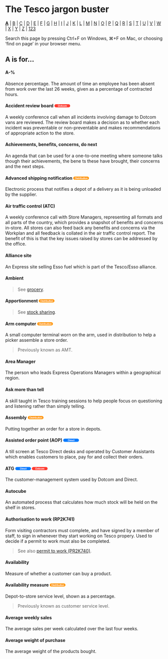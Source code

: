 # The Tesco jargon buster

[**A**](a.md) | [B](b.md) | [C](c.md) | [D](d.md) | [E](e.md) | [F](f.md) | [G](g.md) | [H](h.md) | [I](i.md) | [J](j.md) | [K](k.md) | [L](l.md) | [M](m.md) | [N](n.md) | [O](o.md) | [P](p.md) | [Q](q.md) | [R](r.md) | [S](s.md) | [T](t.md) | [U](u.md) | [V](v.md) | [W](w.md) | [X](x.md) | [Y](y.md) | [Z](z.md) | [123](123.md)

Search this page by pressing Ctrl+F on Windows, ⌘+F on Mac, or choosing ‘find on page’ in your browser menu.

## A is for…

#### A-%
Absence percentage. The amount of time an employee has been absent from work over the last 26 weeks, given as a percentage of contracted hours.

#### Accident review board ![Dotcom](assets/images/tag-dotcom.png)
A weekly conference call when all incidents involving damage to Dotcom vans are reviewed. The review board makes a decision as to whether each incident was preventable or non-preventable and makes recommendations of appropriate action to the store.

#### Achievements, benefits, concerns, do next
An agenda that can be used for a one-to-one meeting where someone talks though their achievements, the bene ts these have brought, their concerns and the next steps.

#### Advanced shipping notification ![Distribution](assets/images/tag-distribution.png)
Electronic process that notifies a depot of a delivery as it is being unloaded by the supplier.

#### Air traffic control (ATC)
A weekly conference call with Store Managers, representing all formats and all parts of the country, which provides a snapshot of benefits and concerns in-store. All stores can also feed back any benefits and concerns via the Workplan and all feedback is collated in the air traffic control report. The benefit of this is that the key issues raised by stores can be addressed by the office.

#### Alliance site
An Express site selling Esso fuel which is part of the Tesco/Esso alliance.

#### Ambient
> See [grocery](g.md#grocery).

#### Apportionment ![Distribution](assets/images/tag-distribution.png)
> See [stock sharing](s.md#stock-sharing).

#### Arm computer ![Distribution](assets/images/tag-distribution.png)
A small computer terminal worn on the arm, used in distribution to help a picker assemble a store order.
> Previously known as AMT.

#### Area Manager
The person who leads Express Operations Managers within a geographical region.

#### Ask more than tell
A skill taught in Tesco training sessions to help people focus on questioning and listening rather than simply telling.

#### Assembly ![Distribution](assets/images/tag-distribution.png)
Putting together an order for a store in depots.

#### Assisted order point (AOP) ![Direct](assets/images/tag-direct.png)
A till screen at Tesco Direct desks and operated by Customer Assistants which enables customers to place, pay for and collect their orders.

#### ATG ![Direct](assets/images/tag-direct.png) ![Dotcom](assets/images/tag-dotcom.png)
The customer-management system used by Dotcom and Direct.

#### Autocube
An automated process that calculates how much stock will be held on the shelf in stores.

#### Authorisation to work (RP2K741)
Form visiting contractors must complete, and have signed by a member of staff, to sign in whenever they start working on Tesco propery. Used to decide if a permit to work must also be completed.
> See also [permit to work (PR2K740)](p.md#permit-to-work-rp2k740).

#### Availability
Measure of whether a customer can buy a product.

#### Availability measure ![Distribution](assets/images/tag-distribution.png)
Depot-to-store service level, shown as a percentage.
> Previously known as customer service level.

#### Average weekly sales
The average sales per week calculated over the last four weeks.

#### Average weight of purchase
The average weight of the products bought.
